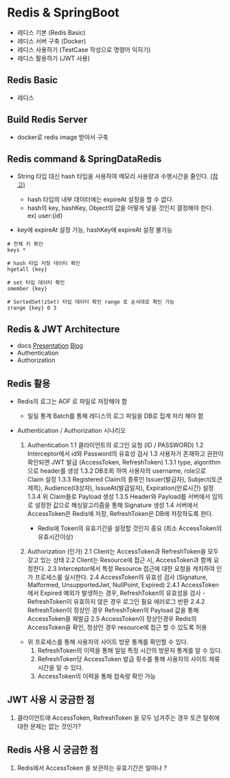 # Redis & SpringBoot
- 레디스 기본 (Redis Basic)
- 레디스 서버 구축 (Docker)
- 레디스 사용하기 (TestCase 작성으로 명령어 익히기)
- 레디스 활용하기 (JWT 사용)

## Redis Basic
- 레디스 

## Build Redis Server
- docker로 redis image 받아서 구축

## Redis command & SpringDataRedis

- String 타입 대신 hash 타입을 사용하여 메모리 사용량과 수행시간을 줄인다. [(참고)](https://www.joinc.co.kr/w/man/12/REDIS/RedisWithJoinc/part05)
    - hash 타입의 내부 데이터에는 expireAt 설정을 할 수 없다.
    - hash의 key, hashKey, Object의 값을 어떻게 넣을 것인지 결정해야 한다.
    ex) user:{id}

- key에 expireAt 설정 가능, hashKey에 expireAt 설정 불가능

```shell script
# 전체 키 확인
keys *

# hash 타입 저장 데이터 확인 
hgetall {key}

# set 타입 데이터 확인
smember {key}

# SortedSet(zSet) 타입 데이터 확인 range 로 순서대로 확인 가능
zrange {key} 0 3
```

## Redis & JWT Architecture
- docs
    [Presentation](https://docs.google.com/presentation/d/1RpUnnnr9dNuPOJTS11RpR02qErl2GBBfiUr7JeBtsLs/edit?usp=sharing)
    [Blog](https://seokr.tistory.com/833)
- Authentication
- Authorization

## Redis 활용
- Redis의 로그는 AOF 로 파일로 저장해야 함
    - 일일 통계 Batch를 통해 레디스의 로그 파일을 DB로 집계 처리 해야 함

- Authentication / Authorization 시나리오

    1. Authentication
        1.1 클라이언트의 로그인 요청 (ID / PASSWORD)
        1.2 Interceptor에서 id와 Password의 유효성 검사
        1.3 사용자가 존재하고 권한이 확인되면 JWT 발급 (AccessToken, RefreshToken)
            1.3.1 type, algorithm으로 header를 생성
            1.3.2 DB조회 하여 사용자의 username, role으로 Claim 설정
            1.3.3 Registered Claim의 종류인 Issuer(발급자), Subject(토큰제목), Audience(대상자), IssueAt(발급일자), Expiration(만료시간) 설정
            1.3.4 위 Claim들로 Payload 생성
            1.3.5 Header와 Payload를 서버에서 임의로 설정한 값으로 해싱알고리즘을 통해 Signature 생성 
        1.4 서버에서 AccessToken은 Redis에 저장, RefreshToken은 DB에 저장하도록 한다.

        * Redis에 Token의 유효기간을 설정할 것인지 중요 (최소 AccessToken의 유효시간이상)

    2. Authorization (인가)
        2.1 Client는 AccessToken과 RefreshToken을 모두 갖고 있는 상태
        2.2 Client는 Resource에 접근 시, AccessToken과 함께 요청한다.
        2.3 Interceptor에서 특정 Resource 접근에 대한 요청을 캐치하여 인가 프로세스를 실시한다.
        2.4 AccessToken의 유효성 검사 (Signature, Malformed, UnsupportedJwt, NullPoint, Expired)
            2.4.1 AccessToken에서 Expired 예외가 발생하는 경우, RefreshToken의 유효성을 검사
                - RefreshToken이 유효하지 않은 경우 로그인 필요 에러로그 반환
            2.4.2 RefreshToken이 정상인 경우 RefreshToken의 Payload 값을 통해 AccessToken을 재발급
        2.5 AccessToken이 정상인경우 Redis의 AccessToken을 확인, 정상인 경우 resource에 접근 할 수 있도록 허용

    - 위 프로세스를 통해 사용자의 사이트 방문 통계를 확인할 수 있다.
        1. RefreshToken의 이력을 통해 일일 특정 시간의 방문자 통계를 알 수 있다.
        2. RefreshToken당 AccessToken 발급 횟수를 통해 사용자의 사이트 체류시간을 알 수 있다.
        3. AccessToken의 이력을 통해 접속량 확인 가능 

## JWT 사용 시 궁금한 점
1. 클라이언트에 AccessToken, RefreshToken 을 모두 넘겨주는 경우 토큰 탈취에 대한 문제는 없는 것인가?

## Redis 사용 시 궁금한 점
1. Redis에서 AccessToken 을 보관하는 유효기간은 얼마나 ? 